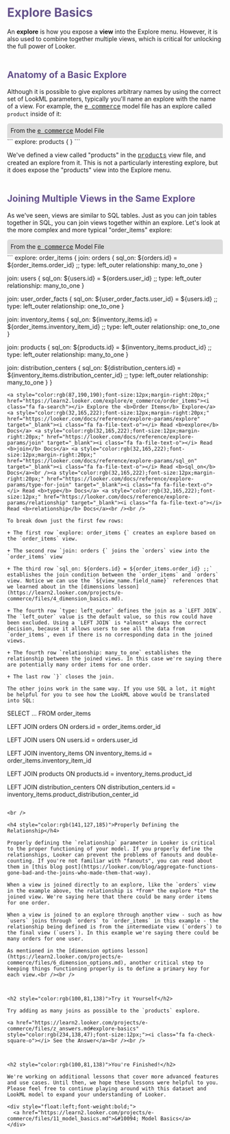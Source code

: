 <h1 style="color:rgb(100,81,138)">Explore Basics</h1>

An **explore** is how you expose a **view** into the Explore menu. However, it is also used to combine together multiple views, which is critical for unlocking the full power of Looker.<br /><br />



<h2 style="color:rgb(100,81,138)">Anatomy of a Basic Explore</h2>

Although it is possible to give explores arbitrary names by using the correct set of LookML parameters, typically you'll name an explore with the name of a view. For example, the <a href="https://learn2.looker.com/projects/e-commerce/files/e_commerce.model.lkml" style="font-family:Monaco,Menlo,Consolas,Courier New,monospace;">e_commerce</a> model file has an explore called `product` inside of it:

<div style="border-radius:5px 5px 0 0;padding:8px;background-color:rgb(221,221,221);">
 From the <a href="https://learn2.looker.com/projects/e-commerce/files/e_commerce.model.lkml" style="font-family:Monaco,Menlo,Consolas,Courier New,monospace;">e_commerce</a> Model File</a>
</div>
```
explore: products { }
```

We've defined a view called "products" in the <a href="https://learn2.looker.com/projects/e-commerce/files/products.view.lkml" style="font-family:Monaco,Menlo,Consolas,Courier New,monospace;">products</a> view file, and created an explore from it. This is not a particularly interesting explore, but it does expose the "products" view into the Explore menu.<br /><br />



<h2 style="color:rgb(100,81,138)">Joining Multiple Views in the Same Explore</h2>

As we've seen, views are similar to SQL tables. Just as you can join tables together in SQL, you can join views together within an explore. Let's look at the more complex and more typical "order_items" explore:

<div style="border-radius:5px 5px 0 0;padding:8px;background-color:rgb(221,221,221);">
 From the <a href="https://learn2.looker.com/projects/e-commerce/files/e_commerce.model.lkml" style="font-family:Monaco,Menlo,Consolas,Courier New,monospace;">e_commerce</a> Model File</a>
</div>
```
explore: order_items {
  join: orders {
    sql_on: ${orders.id} = ${order_items.order_id} ;;
    type: left_outer
    relationship: many_to_one
  }

  join: users {
    sql_on: ${users.id} = ${orders.user_id} ;;
    type: left_outer
    relationship: many_to_one
  }

  join: user_order_facts {
    sql_on: ${user_order_facts.user_id} = ${users.id} ;;
    type: left_outer
    relationship: one_to_one
  }

  join: inventory_items {
    sql_on: ${inventory_items.id} = ${order_items.inventory_item_id} ;;
    type: left_outer
    relationship: one_to_one
  }

  join: products {
    sql_on: ${products.id} = ${inventory_items.product_id} ;;
    type: left_outer
    relationship: many_to_one
  }

  join:  distribution_centers {
    sql_on: ${distribution_centers.id} = ${inventory_items.distribution_center_id} ;;
    type: left_outer
    relationship: many_to_one
  }
}
```
<a style="color:rgb(87,190,190);font-size:12px;margin-right:20px;" href="https://learn2.looker.com/explore/e_commerce/order_items"><i class="fa fa-search"></i> Explore the <b>Order Items</b> Explore</a> <a style="color:rgb(32,165,222);font-size:12px;margin-right:20px;" href="https://looker.com/docs/reference/explore-params/explore" target="_blank"><i class="fa fa-file-text-o"></i> Read <b>explore</b> Docs</a> <a style="color:rgb(32,165,222);font-size:12px;margin-right:20px;" href="https://looker.com/docs/reference/explore-params/join" target="_blank"><i class="fa fa-file-text-o"></i> Read <b>join</b> Docs</a> <a style="color:rgb(32,165,222);font-size:12px;margin-right:20px;" href="https://looker.com/docs/reference/explore-params/sql_on" target="_blank"><i class="fa fa-file-text-o"></i> Read <b>sql_on</b> Docs</a><br /><a style="color:rgb(32,165,222);font-size:12px;margin-right:20px;" href="https://looker.com/docs/reference/explore-params/type-for-join" target="_blank"><i class="fa fa-file-text-o"></i> Read <b>type</b> Docs</a> <a style="color:rgb(32,165,222);font-size:12px;" href="https://looker.com/docs/reference/explore-params/relationship" target="_blank"><i class="fa fa-file-text-o"></i> Read <b>relationship</b> Docs</a><br /><br />

To break down just the first few rows:

+ The first row `explore: order_items {` creates an explore based on the `order_items` view.

+ The second row `join: orders {` joins the `orders` view into the `order_items` view

+ The third row `sql_on: ${orders.id} = ${order_items.order_id} ;;` establishes the join condition between the `order_items` and `orders` view. Notice we can use the `${view_name.field_name}` references that we learned about in the [dimensions lesson](https://learn2.looker.com/projects/e-commerce/files/4_dimension_basics.md).

+ The fourth row `type: left_outer` defines the join as a `LEFT JOIN`. The `left_outer` value is the default value, so this row could have been excluded. Using a `LEFT JOIN` is *almost* always the correct decision, because it allows users to see all the data from `order_items`, even if there is no corresponding data in the joined views.

+ The fourth row `relationship: many_to_one` establishes the relationship between the joined views. In this case we're saying there are potentially many order items for one order.

+ The last row `}` closes the join.

The other joins work in the same way. If you use SQL a lot, it might be helpful for you to see how the LookML above would be translated into SQL:

```
SELECT ...
FROM order_items

LEFT JOIN orders
ON orders.id = order_items.order_id

LEFT JOIN users
ON users.id = orders.user_id

LEFT JOIN inventory_items
ON inventory_items.id = order_items.inventory_item_id

LEFT JOIN products
ON products.id = inventory_items.product_id

LEFT JOIN distribution_centers
ON distribution_centers.id = inventory_items.product_distribution_center_id
```

<br />

<h4 style="color:rgb(141,127,185)">Properly Defining the Relationship</h4>

Properly defining the `relationship` parameter in Looker is critical to the proper functioning of your model. If you properly define the relationships, Looker can prevent the problems of fanouts and double-counting. If you're not familiar with "fanouts", you can read about them in [this blog post](https://looker.com/blog/aggregate-functions-gone-bad-and-the-joins-who-made-them-that-way).

When a view is joined directly to an explore, like the `orders` view in the example above, the relationship is *from* the explore *to* the joined view. We're saying here that there could be many order items for one order.

When a view is joined to an explore through another view - such as how `users` joins through `orders` to `order_items` in this example - the relationship being defined is from the intermediate view (`orders`) to the final view (`users`). In this example we're saying there could be many orders for one user.

As mentioned in the [dimension options lesson](https://learn2.looker.com/projects/e-commerce/files/6_dimension_options.md), another critical step to keeping things functioning properly is to define a primary key for each view.<br /><br />



<h2 style="color:rgb(100,81,138)">Try it Yourself</h2>

Try adding as many joins as possible to the `products` explore.

<a href="https://learn2.looker.com/projects/e-commerce/files/z_answers.md#explore-basics" style="color:rgb(234,138,47);font-size:12px;"><i class="fa fa-check-square-o"></i> See the Answer</a><br /><br />



<h2 style="color:rgb(100,81,138)">You're Finished!</h2>

We're working on additional lessons that cover more advanced features and use cases. Until then, we hope these lessons were helpful to you. Please feel free to continue playing around with this dataset and LookML model to expand your understanding of Looker.

<div style="float:left;font-weight:bold;">
  <a href="https://learn2.looker.com/projects/e-commerce/files/11_model_basics.md">&#10094; Model Basics</a>
</div>
